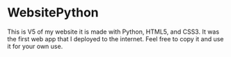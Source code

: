 # WebsitePython
This is V5 of my website it is made with Python, HTML5, and CSS3. It was the first web app that I deployed to the internet. Feel free to copy it and use it for your own use.
